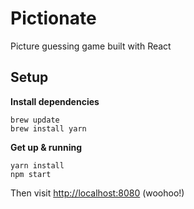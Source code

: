 # Pictionate
Picture guessing game built with React

## Setup

**Install dependencies**

```
brew update
brew install yarn
```

**Get up & running**

```
yarn install
npm start
```
Then visit [http://localhost:8080](http://localhost:8080) (woohoo!)
